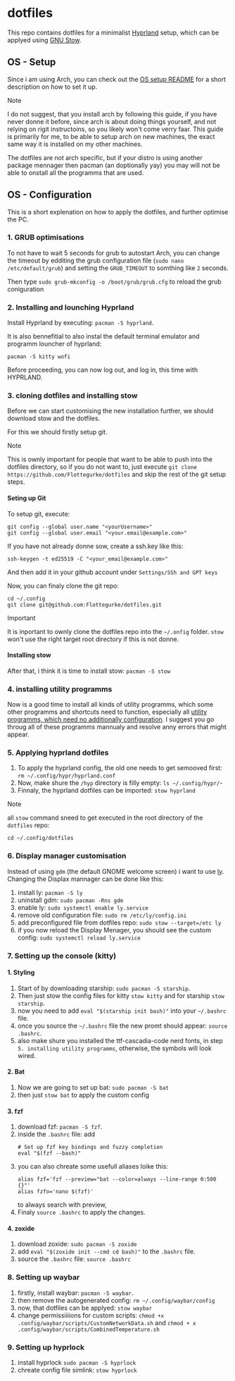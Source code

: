 # dotfiles
This repo contains dotfiles for a minimalist [Hyprland](https://hyprland.org/) setup, which can be applyed using [GNU Stow](https://www.gnu.org/software/stow/).

## OS - Setup
Since i am using Arch, you can check out the [OS setup README](https://github.com/Flottegurke/dotfiles/blob/main/OsSetupReadme.md) for a short description on how to set it up.
> [!NOTE]
> I do not suggest, that you install arch by following this guide, if you have never donne it before, since arch is about doing things yourself, and not relying on rigit instructoins, so you likely won't come verry faar. This guide is primarily for me, to be able to setup arch on new machines, the exact same way it is installed on my other machines.
> 
> The dotfiles are not arch specific, but if your distro is using another package mennager then pacman (an doptionally yay) you may will not be able to onstall all the programms that are used. 



## OS - Configuration
This is a short explenation on how to apply the dotfiles, and further optimise the PC.

### 1. GRUB optimisations
To not have to wait 5 seconds for grub to autostart Arch, you can change the timeout by edditing the grub configuration file (`sudo nano /etc/default/grub`) and setting the `GRUB_TIMEOUT` to somthing like `2` seconds.

Then type `sudo grub-mkconfig -o /boot/grub/grub.cfg` to reload the grub coniguration

### 2. Installing and lounching Hyprland
Install Hyprland by executing: `pacman -S hyprland`.

It is also bennefitial to also instal the default terminal emulator and programm louncher of hyprland:
```shell
pacman -S kitty wofi
```
Before proceeding, you can now log out, and log in, this time with HYPRLAND.


### 3. cloning dotfiles and installing stow
Before we can start customising the new installation further, we should download stow and the dotfiles.

For this we should firstly setup git.
> [!NOTE]
>  This is ownly important for people that want to be able to push into the dotfiles directory, so if you do not want to, just execute `git clone https://github.com/Flottegurke/dotfiles` and skip the rest of the git setup steps.

#### Seting up Git
To setup git, execute:
```shell
git config --global user.name "<yourUsername>"
git config --global user.email "<your.email@example.com>"
``` 
If you have not already donne sow, create a ssh.key like this:
```shell
ssh-keygen -t ed25519 -C "<your_email@example.com>"
```
And then add it in your github account under `Settings/SSh and GPT keys`


Now, you can finaly clone the git repo:
```shell
cd ~/.config
git clone git@github.com:Flottegurke/dotfiles.git
```
> [!IMPORTANT]
> It is inportant to ownly clone the dotfiles repo into the `~/.onfig` folder.
> `stow` won't use the right target root directory if this is not donne.

#### Installing stow
After that, i think it is time to install stow: `pacman -S stow`

### 4. installing utility programms
Now is a good time to install all kinds of utility programms, which some other programms and shortcuts need to function, especially all [utility programms, which need no additionally configuration](https://github.com/Flottegurke/dotfiles/blob/main/ProgrammsREADME.md#utility-programms-which-need-no-additionally-configuration). 
I suggest you go throug all of these programms mannualy and resolve anny errors that might appear.


### 5. Applying hyprland dotfiles
1. To apply the hyprland config, the old one needs to get semooved first: `rm ~/.config/hypr/hyprland.conf`
2. Now, make shure the `/hyp` directory is filly empty: `ls ~/.config/hypr/`-
3. Finnaly, the hyprland dotfiles can be imported: `stow hyprland`
> [!NOTE]
>  all `stow` command sneed to get executed in the root directory of the `dotfiles` repo:
> ```shell
> cd ~/.config/dotfiles
> ```


### 6. Display manager customisation
Instead of using `gdm` (the default GNOME welcome screen) i want to use [ly](https://github.com/fairyglade/ly). Changing the Displax mannager can be done like this:
1. install ly: `pacman -S ly`
2. uninstall gdm: `sudo pacman -Rns gdm`
3. enable ly: `sudo systemctl enable ly.service`
4. remove old configuration file: `sudo rm /etc/ly/config.ini`
5. add preconfigured file from dotfiles repo: `sudo stow --target=/etc ly`
6. if you now reload the Display Menager, you should see the custom config: `sudo systemctl reload ly.service`


### 7. Setting up the console (kitty)
#### 1. Styling
   1. Start of by downloading starship: `sudo pacman -S starship`.
   2. Then just stow the config files for kitty `stow kitty` and for starship `stow starship`.
   3. now you need to add `eval "$(starship init bash)"` into your `~/.bashrc` file.
   4. once you source the `~/.bashrc` file the new promt should appear: `source .bashrc`.
   5. also make shure you installed the 	ttf-cascadia-code nerd fonts, in step `5. installing utility programms`, otherwise, the symbols will look wired.
#### 2. Bat
   1. Now we are going to set up bat: `sudo pacman -S bat`
   2. then just `stow bat` to apply the custom config
#### 3. fzf
   1. download fzf: `pacman -S fzf`.
   2. inside the `.bashrc` file: add
      ```shell
      # Set up fzf key bindings and fuzzy completion
      eval "$(fzf --bash)"
      ```
   3. you can also chreate some usefull aliases loike this:
      ```shell
      alias fzf='fzf --preview="bat --color=always --line-range 0:500 {}"'
      alias fzfo='nano $(fzf)'
      ```
      to always search with preview,
   4. Finaly `source .bashrc` to apply the changes.
#### 4. zoxide
   1. download zoxide: `sudo pacman -S zoxide`
   2. add `eval "$(zoxide init --cmd cd bash)"` to the `.bashrc` file.
   5. source the `.bashrc` file: `source .bashrc`


### 8. Setting up waybar
   1. firstly, install waybar: `pacman -S waybar`.
   2. then remove the autogenerated config: `rm ~/.config/waybar/config`
   3. now, that dotfiles can be applyed: `stow waybar`
   4. change permissiiiions for custom scripts: `chmod +x .config/waybar/scripts/CustomNetworkData.sh` and `chmod + x .config/waybar/scripts/CombinedTemperature.sh`


### 9. Setting up hyprlock
   1. install hyprlock `sudo pacman -S hyprlock`
   2. chreate config file simlink: `stow hyprlock`
